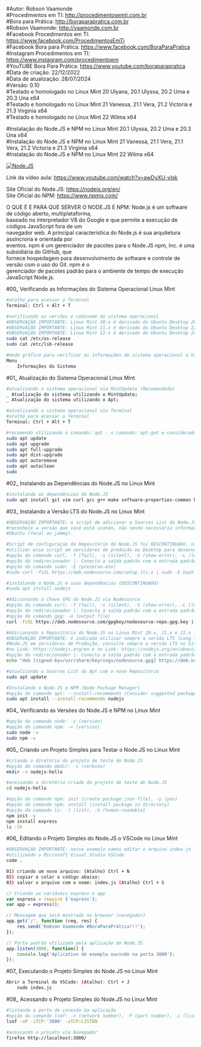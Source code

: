 #Autor: Robson Vaamonde<br>
#Procedimentos em TI: http://procedimentosemti.com.br<br>
#Bora para Prática: http://boraparapratica.com.br<br>
#Robson Vaamonde: http://vaamonde.com.br<br>
#Facebook Procedimentos em TI: https://www.facebook.com/ProcedimentosEmTi<br>
#Facebook Bora para Prática: https://www.facebook.com/BoraParaPratica<br>
#Instagram Procedimentos em TI: https://www.instagram.com/procedimentoem<br>
#YouTUBE Bora Para Prática: https://www.youtube.com/boraparapratica<br>
#Data de criação: 22/12/2022<br>
#Data de atualização: 28/07/2024<br>
#Versão: 0.10<br>
#Testado e homologado no Linux Mint 20 Ulyana, 20.1 Ulyssa, 20.2 Uma e 20.3 Una x64<br>
#Testado e homologado no Linux Mint 21 Vanessa, 21.1 Vera, 21.2 Victoria e 21.3 Virginia x64<br>
#Testado e homologado no Linux Mint 22 Wilma x64<br>

#Instalação do Node.JS e NPM no Linux Mint 20.1 Ulyssa, 20.2 Uma e 20.3 Una x64<br>
#Instalação do Node.JS e NPM no Linux Mint 21 Vanessa, 21.1 Vera, 21.1 Vera, 21.2 Victoria e 21.3 Virginia x64<br>
#Instalação do Node.JS e NPM no Linux Mint 22 Wilma x64<br>

[![Node.JS](http://img.youtube.com/vi/awDyXU-vIsk/0.jpg)](https://www.youtube.com/watch?v=awDyXU-vIsk "Node.JS")

Link da vídeo aula: https://www.youtube.com/watch?v=awDyXU-vIsk

Site Oficial do Node.JS: https://nodejs.org/en/<br>
Site Oficial do NPM: https://www.npmjs.com/

O QUE É E PARA QUE SERVER O NODE.JS E NPM: Node.js é um software de código aberto, multiplataforma,<br>
baseado no interpretador V8 do Google e que permite a execução de códigos JavaScript fora de um<br>
navegador web. A principal característica do Node.js é sua arquitetura assíncrona e orientada por<br>
eventos. npm é um gerenciador de pacotes para o Node.JS npm, Inc. é uma subsidiária do GitHub, que<br>
fornece hospedagem para desenvolvimento de software e controle de versão com o uso do Git. npm é o<br>
gerenciador de pacotes padrão para o ambiente de tempo de execução JavaScript Node.js.

#00_ Verificando as Informações do Sistema Operacional Linux Mint<br>
```bash
#atalho para acessar o Terminal
Terminal: Ctrl + Alt + T

#verificando as versões e codinome do sistema operacional
#OBSERVAÇÃO IMPORTANTE: Linux Mint 20.x é derivado do Ubuntu Desktop 20.04.x Focal Fossa
#OBSERVAÇÃO IMPORTANTE: Linux Mint 21.x é derivado do Ubuntu Desktop 22.04.x Jammy Jellyfish
#OBSERVAÇÃO IMPORTANTE: Linux Mint 22.x é derivado do Ubuntu Desktop 24.04.x Noble Numbat
sudo cat /etc/os-release
sudo cat /etc/lsb-release

#modo gráfico para verificar as informações de sistema operacional e hardware
Menu
	Informações do Sistema
```

#01_ Atualização do Sistema Operacional Linux Mint<br>
```bash
#atualizando o sistema operacional via MintUpdate (Recomendado)
_ Atualização do sistema utilizando o MintUpdate;
_ Atualização do sistema utilizando o Apt;

#atualizando o sistema operacional via Terminal
#atalho para acessar o Terminal
Terminal: Ctrl + Alt + T

#recomendo utilizando o comando: apt - o comando: apt-get e considerado obsoleto
sudo apt update
sudo apt upgrade
sudo apt full-upgrade
sudo apt dist-upgrade
sudo apt autoremove
sudo apt autoclean
sudo
```

#02_ Instalando as Dependências do Node.JS no Linux Mint<br>
```bash
#instalando as dependências do Node.JS
sudo apt install git vim curl gcc g++ make software-properties-common build-essential ca-certificates
```

#03_ Instalando a Versão LTS do Node.JS no Linux Mint<br>
```bash
#OBSERVAÇÃO IMPORTANTE: o script de adicionar o Sources List do Node.JS no Linux Mint já 
#reconhece a versão que você está usando, não sendo necessário informar o codinome do
#Ubuntu (focal ou jammy).

#Script de configuração do Repositório do Node.JS foi DESCONTINUADO, não é mais indicado
#utilizar esse script em servidores de produção ou Desktop para desenvolvimento local.
#opção do comando curl: -f (fail), -s (silent), -S (show-error), -L (location)
#opção do redirecionador |: Conecta a saída padrão com a entrada padrão de outro comando
#opção do comando sudo: -E (preserve-env)
#sudo curl -fsSL https://deb.nodesource.com/setup_lts.x | sudo -E bash

#instalando o Node.Js e suas dependências (DESCONTINUADO)
#sudo apt install nodejs

#Adicionando a Chave GPG do Node.JS via Nodesource
#opção do comando curl: -f (fail), -s (silent), -S (show-error), -L (location)
#opção do redirecionador |: Conecta a saída padrão com a entrada padrão de outro comando
#opção do comando gpg: -o (output file)
curl -fsSL https://deb.nodesource.com/gpgkey/nodesource-repo.gpg.key | sudo gpg --dearmor -o /usr/share/keyrings/nodesource.gpg

#Adicionando o Repositório do Node.JS no Linux Mint 20.x, 21.x e 22.x
#OBSERVAÇÃO IMPORTANTE: é indicado utilizar sempre a versão LTS (Long Time Support) do
#Node.JS em servidores de Produção, consulte sempre a versão LTS no Site Oficial do Node 
#no Link: https://nodejs.org/en e no Link: https://nodejs.org/en/about/previous-releases
#opção do redirecionador |: Conecta a saída padrão com a entrada padrão de outro comando
echo "deb [signed-by=/usr/share/keyrings/nodesource.gpg] https://deb.nodesource.com/node_20.x nodistro main" | sudo tee /etc/apt/sources.list.d/nodesource.list

#atualizando o Sources List do Apt com o novo Repositório
sudo apt update

#Instalando o Node.JS e NPM (Node Package Manager)
#opção do comando apt: --install-recommends (Consider suggested packages as a dependency for installing)
sudo apt install --install-recommends nodejs
```

#04_ Verificando as Versões do Node.JS e NPM no Linux Mint<br>
```bash
#opção do comando node: -v (version)
#opção do comando npm: -v (version)
sudo node -v
sudo npm -v
```

#05_ Criando um Projeto Simples para Testar o Node.JS no Linux Mint<br>
```bash
#criando o diretório do projeto de teste do Node.JS
#opção do comando mkdir: -v (verbose)
mkdir -v nodejs-hello

#acessando o diretório criado do projeto de teste do Node.JS
cd nodejs-hello

#opção do comando npm: init (create package.json file), -y (yes)
#opção do comando npm: install (install package in directory)
#opção do comando ls: -l (list), -h (human-readable)
npm init -y
npm install express
ls -lh
```

#06_ Editando o Projeto Simples do Node.JS o VSCode no Linux Mint<br>
```bash
#OBSERVAÇÃO IMPORTANTE: nesse exemplo vamos editar o arquivo index.js
#utilizando o Microsoft Visual Studio VSCode.
code .

01) criando um novo arquivo: (Atalho) Ctrl + N
02) copiar e colar o código abaixo: 
03) salvar o arquivo com o nome: index.js (Atalho) Ctrl + S
```
```js
// Criando as variáveis express e app
var express = require ('express'); 
var app = express();

// Mensagem que será mostrada no browser (navegador) 
app.get('/', function (req, res) {
	res.send('Robson Vaamonde #BoraParaPrática!!!');
});

// Porta padrão utilizada pela aplicação do Node.JS
app.listen(3000, function() {
	console.log('Aplicativo de exemplo ouvindo na porta 3000');
});
```

#07_ Executando o Projeto Simples do Node.JS no Linux Mint<br>
```bash
Abrir o Terminal do VSCode: (Atalho): Ctrl + J
	node index.js
```

#08_ Acessando o Projeto Simples do Node.JS no Linux Mint<br>
```bash
#listando a porta de conexão da aplicação
#opção do comando lsof: -n (network number), -P (port number), -i (list IP Address), -s (alone directs)
lsof -nP -iTCP:'3000' -sTCP:LISTEN

#acessando o projeto via Navegador
firefox http://localhost:3000/
```